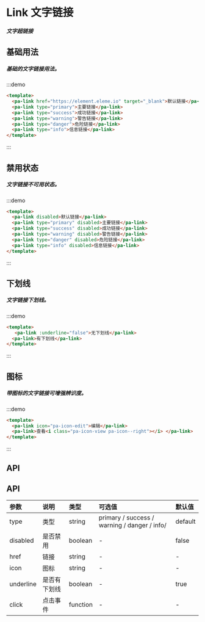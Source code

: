 
# Link 文字链接


##### 文字超链接


##  基础用法

##### 基础的文字链接用法。

:::demo
```html
<template>
  <pa-link href="https://element.eleme.io" target="_blank">默认链接</pa-link>
  <pa-link type="primary">主要链接</pa-link>
  <pa-link type="success">成功链接</pa-link>
  <pa-link type="warning">警告链接</pa-link>
  <pa-link type="danger">危险链接</pa-link>
  <pa-link type="info">信息链接</pa-link>
</template>
```
:::

##  禁用状态

##### 文字链接不可用状态。

:::demo
```html
<template>
  <pa-link disabled>默认链接</pa-link>
  <pa-link type="primary" disabled>主要链接</pa-link>
  <pa-link type="success" disabled>成功链接</pa-link>
  <pa-link type="warning" disabled>警告链接</pa-link>
  <pa-link type="danger" disabled>危险链接</pa-link>
  <pa-link type="info" disabled>信息链接</pa-link>
</template>
```
:::

##  下划线

##### 文字链接下划线。

:::demo
```html
<template>
   <pa-link :underline="false">无下划线</pa-link>
  <pa-link>有下划线</pa-link>
</template>
```
:::


##  图标

##### 带图标的文字链接可增强辨识度。

:::demo
```html
<template>
  <pa-link icon="pa-icon-edit">编辑</pa-link>
  <pa-link>查看<i class="pa-icon-view pa-icon--right"></i> </pa-link>
</template>
```
:::

## API

## API

| 参数 | 说明 | 类型 | 可选值 | 默认值 |
| :--- | :--- | :--- | :--- | :--- |
type | 类型 | string | primary / success / warning / danger / info/ | default
disabled | 是否禁用 | boolean | -| false
href | 链接 | string | - | -
icon | 图标 | string | - | -
underline | 是否有下划线 | boolean | - | true
click | 点击事件 | function | - | -
